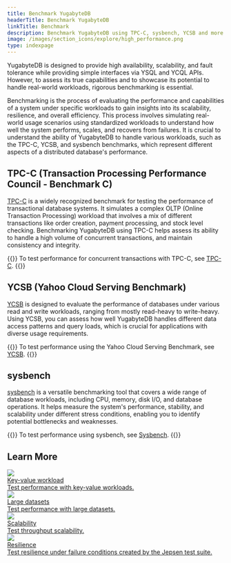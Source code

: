 ```yaml
---
title: Benchmark YugabyteDB
headerTitle: Benchmark YugabyteDB
linkTitle: Benchmark
description: Benchmark YugabyteDB using TPC-C, sysbench, YCSB and more.
image: /images/section_icons/explore/high_performance.png
type: indexpage
---
```


YugabyteDB is designed to provide high availability, scalability, and fault tolerance while providing simple interfaces via YSQL and YCQL APIs. However, to assess its true capabilities and to showcase its potential to handle real-world workloads, rigorous benchmarking is essential.

Benchmarking is the process of evaluating the performance and capabilities of a system under specific workloads to gain insights into its scalability, resilience, and overall efficiency. This process involves simulating real-world usage scenarios using standardized workloads to understand how well the system performs, scales, and recovers from failures. It is crucial to understand the ability of YugabyteDB to handle various workloads, such as the TPC-C, YCSB, and sysbench benchmarks, which represent different aspects of a distributed database's performance.

## TPC-C (Transaction Processing Performance Council - Benchmark C)

[TPC-C](http://www.tpc.org/tpcc/) is a widely recognized benchmark for testing the performance of transactional database systems. It simulates a complex OLTP (Online Transaction Processing) workload that involves a mix of different transactions like order creation, payment processing, and stock level checking. Benchmarking YugabyteDB using TPC-C helps assess its ability to handle a high volume of concurrent transactions, and maintain consistency and integrity.

{{<lead link="tpcc/">}}
To test performance for concurrent transactions with TPC-C, see [TPC-C](tpcc/).
{{</lead>}}

## YCSB (Yahoo Cloud Serving Benchmark)

[YCSB](https://github.com/brianfrankcooper/YCSB/wiki) is designed to evaluate the performance of databases under various read and write workloads, ranging from mostly read-heavy to write-heavy. Using YCSB, you can assess how well YugabyteDB handles different data access patterns and query loads, which is crucial for applications with diverse usage requirements.

{{<lead link="ycsb-ysql/">}}
To test performance using the Yahoo Cloud Serving Benchmark, see [YCSB](ycsb-ysql/).
{{</lead>}}

## sysbench

[sysbench](https://github.com/akopytov/sysbench) is a versatile benchmarking tool that covers a wide range of database workloads, including CPU, memory, disk I/O, and database operations. It helps measure the system's performance, stability, and scalability under different stress conditions, enabling you to identify potential bottlenecks and weaknesses.

{{<lead link="sysbench-ysql/">}}
To test performance using sysbench, see [Sysbench](sysbench-ysql/).
{{</lead>}}

## Learn More

<div class="row">

  <div class="col-12 col-md-6 col-lg-12 col-xl-6">
    <a class="section-link icon-offset" href="key-value-workload-ycql/">
      <div class="head">
        <img class="icon" src="/images/section_icons/explore/high_performance.png" aria-hidden="true" />
        <div class="title">Key-value workload</div>
      </div>
      <div class="body">
        Test performance with key-value workloads.
      </div>
    </a>
  </div>

  <div class="col-12 col-md-6 col-lg-12 col-xl-6">
    <a class="section-link icon-offset" href="large-datasets-ycql/">
      <div class="head">
        <img class="icon" src="/images/section_icons/explore/high_performance.png" aria-hidden="true" />
        <div class="title">Large datasets</div>
      </div>
      <div class="body">
        Test performance with large datasets.
      </div>
    </a>
  </div>

  <div class="col-12 col-md-6 col-lg-12 col-xl-6">
      <a class="section-link icon-offset" href="scalability/">
        <div class="head">
          <img class="icon" src="/images/section_icons/explore/high_performance.png" aria-hidden="true" />
          <div class="title">Scalability</div>
        </div>
        <div class="body">
          Test throughput scalability.
        </div>
      </a>
    </div>

  <div class="col-12 col-md-6 col-lg-12 col-xl-6">
    <a class="section-link icon-offset" href="resilience/">
      <div class="head">
        <img class="icon" src="/images/section_icons/explore/high_performance.png" aria-hidden="true" />
        <div class="title">Resilience</div>
      </div>
      <div class="body">
        Test resilience under failure conditions created by the Jepsen test suite.
      </div>
    </a>
  </div>
</div>